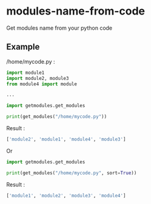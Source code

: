 # modules-name-from-code

Get modules name from your python code

## Example

/home/mycode.py :
```python
import module1
import module2, module3
from module4 import module 

...
```

```python
import getmodules.get_modules

print(get_modules("/home/mycode.py"))
```
Result :
```python
['module2', 'module1', 'module4', 'module3']
```
Or
```python
import getmodules.get_modules

print(get_modules("/home/mycode.py", sort=True))
```
Result :
```python
['module1', 'module2', 'module3', 'module4']
```